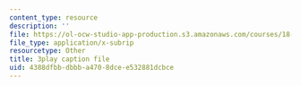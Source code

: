 ```yaml
---
content_type: resource
description: ''
file: https://ol-ocw-studio-app-production.s3.amazonaws.com/courses/18-03sc-differential-equations-fall-2011/4388dfbbdbbba4708dcee532881dcbce_kRR9EVzr4lc.srt
file_type: application/x-subrip
resourcetype: Other
title: 3play caption file
uid: 4388dfbb-dbbb-a470-8dce-e532881dcbce
---
```

